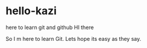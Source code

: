 # hello-kazi
here to learn git and github
HI there

So I m here to learn Git. Lets hope its easy as they say.
